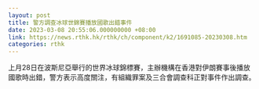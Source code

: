 ```yaml
---
layout: post
title: 警方調查冰球世錦賽播放國歌出錯事件
date: 2023-03-08 20:55:06.000000000 +08:00
link: https://news.rthk.hk/rthk/ch/component/k2/1691085-20230308.htm
categories: rthk
---
```


上月28日在波斯尼亞舉行的世界冰球錦標賽，主辦機構在香港對伊朗賽事後播放國歌時出錯，警方表示高度關注，有組織罪案及三合會調查科正對事件作出調查。
